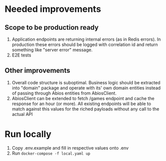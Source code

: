 # Needed improvements
## Scope to be production ready
1. Application endpoints are returning internal errors (as in Redis errors). In production these errors should be logged with correlation id and return something like "server error" message.
2. E2E tests

## Other improvements
1. Overall code structure is suboptimal. Business logic should be extracted into "domain" package and operate with its' own domain entities instead of passing through Abios entities from AbiosClient.
2. AbiosClient can be extended to fetch /games endpoint and cache the response for an hour (or more). All existing endpoints will be able to match against this values for the riched payloads without any call to the actual API
# Run locally
1. Copy .env.example and fill in respective values onto .env
2. Run `docker-compose -f local.yaml up`